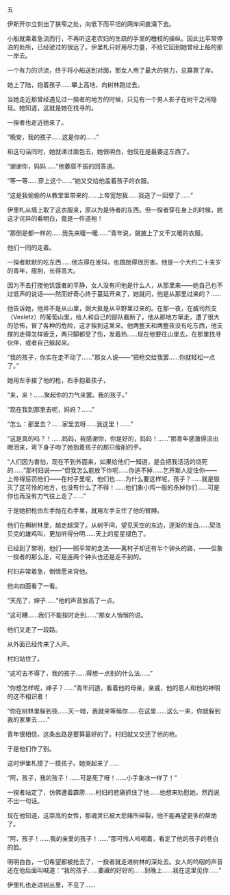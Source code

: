 五

  

伊斯开尔立刻出了狭窄之处，向低下而平坦的两岸间直涌下去。

小船就乘着急流而行，不再听这老农妇的生疏的手里的橹枝的操纵。因此比平常停泊的处所，已经驶过的很远了。伊里札只好用尽力量，不给它回到她曾经上船的那一岸去。

一个有力的洪流，终于将小船送到对面，那女人用了最大的努力，总算靠了岸。

她上了陆，抱着孩子……攀上高地，向树林跑过去。

当她走近那曾经遇见过一揆者的地方的时候，只见有一个男人影子在树干之间隐现。她知道，这就是她在找寻的。

一揆者也走近她来了。

“晚安，我的孩子……这是你的……”

和这句话同时，她就递过面包去，她很明白，他现在是最要这东西了。

“谢谢你，妈妈……”他萎靡不振的回答道。

“等一等……穿上这个……”她又交给他盖着孩子的衣服。

“这是我偷偷的从教堂里带来的……上帝宽恕我……我造了一回孽了……”

伊里札从墙上取了这衣服来，原以为是侍者的东西。但一揆者穿在身上的时候，她这才诧异的看明白，竟是一件道袍！

“那倒是都一样的……我先来暖一暖……”青年说，就披上了又干又暖的衣服。

他们一同的走着。

一揆者默默的吃东西……他冻得在发抖，也踉跄得很厉害。他是一个大约二十来岁的青年，瘦削，长得高大。

因为不去打搅他饥饿者的平静，女人没有问他是什么人，从那里来——她自己也不过低声的说话——然而好奇心终于蔓延开来了，她就问，他是从那里过来的？……

他告诉她，他并不是从山里，倒大抵是从平野里过来的。在那一夜，在威司烈支（Vesletz）的葡萄山里，给人和自己的部队截断了。他从那地方窜走，遭了很大的恐怖，冒了各种的危险，这才挨到这里来。他两整天和两整夜没有吃东西，他支撑的走得怎样疲乏，两只脚都受了伤，发着热……现在他要往山里去，在那里找寻伙伴，或者自己躲起来。

“我的孩子，你实在走不动了……”那女人说——“把枪交给我罢……你就轻松一点了。”

她用左手接了他的枪，右手抱着孩子，

“来，来！……聚起你的力气来罢。我的孩子。”

“现在我到那里去呢，妈妈？……”

“怎么：那里去？……家里去呀……我这里！……”

“这是真的吗？！……妈妈，我感谢你，你是好的，妈妈！……”那青年感激得流出眼泪来，弯下身子吻了她抱着孩子的那只瘦削的手。

“人们因为害怕，现在不到外面来，如果给他们一知道，是会把我活活的烧死的……”那村妇说——“但我怎么能放下你呢……你逃不掉……乞开斯人捉住你——上帝得惩罚他们——在村子里呢，他们也……为什么要这样呢，孩子？……就是毁灭了这可怜的地方，也没有什么了不得！……他们象小鸡一般的杀掉你们……可是你也再没有力气往上走了……”

于是她把枪由左手抛在右手里，就用左手支住了他的臂膊。

他们在槲树林里，越走越深了。从树干间，望见天空的东边，逐渐的发白……契洛贝克的雄鸡叫，更加听得分明……天上的星星褪色了。

已经到了黎明，他们——照平常的走法——离村子却还有半个钟头的路，——但象一揆者的那么走，可是连两个钟头也还是走不到的。

村妇非常着急，倒情愿来背他。

他向四面看了一看。

“天亮了，婶子……”他的声音放高了一点。

“这可糟……我们不能按时走到……”那女人悄悄的说。

他们又走了一段路。

从外面已经传来了人声。

村妇站住了。

“这可去不得了，我的孩子……得想一点别的什么法……”

“你想怎样呢，婶子？……”青年问道，看着他的母亲，亲戚，他的恩人和他的神明的这不相识者！

“你在树林里躲到夜……天一暗，我就来等候你……在这里……这么一来，你就躲到我的家里去……”

青年很相信，这条出路是要算最好的了。村妇就又交还了他的枪。

于是他们作了别。

这时伊里札摸了一摸孩子。她哭起来了……

“阿，孩子，我的孩子！……可是死了呀！……小手象冰一样了！”

一揆者站定了，仿佛遭着霹雳……村妇的悲痛抓住了他……他想来劝慰她，然而说不出一句话。

现在他知道，这崇高的女性，那魂灵已被大悲痛所碎裂，他不能再望更多的帮助了。

“阿，孩子！……我的亲爱的孩子！……”那可怜人呜咽着，看定了他的孩子的苍白的脸。

明明白白，一切希望都被抢去了，一揆者就走进树林的深处去。女人的呜咽的声音还在他后面叫喊道：“我的孩子……要藏的好好的……到晚上……我在这里见你……”

伊里札也走进树丛里，不见了……